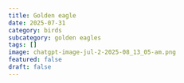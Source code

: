 ```yaml
---
title: Golden eagle
date: 2025-07-31
category: birds
subcategory: golden eagles
tags: []
image: chatgpt-image-jul-2-2025-08_13_05-am.png
featured: false
draft: false
---
```

